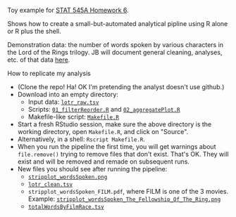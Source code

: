 Toy example for [STAT 545A Homework 6](http://www.stat.ubc.ca/~jenny/STAT545A/hw06_puttingAllTogether.html).

Shows how to create a small-but-automated analytical pipline using R alone or R plus the shell.

Demonstration data: the number of words spoken by various characters in the Lord of the Rings trilogy. JB will document general cleaning, analyses, etc. of that data [here](https://github.com/jennybc/lotr).

How to replicate my analysis

  * (Clone the repo! Ha! OK I'm pretending the analyst doesn't use github.)
  * Download into an empty directory:
    - Input data: [`lotr_raw.tsv`](https://raw.github.com/jennybc/STAT545A/master/hw06_scaffolds/01_justR/lotr_raw.tsv)
    - Scripts: [`01_filterReorder.R`](https://raw.github.com/jennybc/STAT545A/master/hw06_scaffolds/01_justR/01_filterReorder.R) and [`02_aggregatePlot.R`](https://raw.github.com/jennybc/STAT545A/master/hw06_scaffolds/01_justR/02_aggregatePlot.R)
    - Makefile-like script: [`Makefile.R`](https://raw.github.com/jennybc/STAT545A/master/hw06_scaffolds/01_justR/Makefile.R)
  * Start a fresh RStudio session, make sure the above directory is the working directory, open `Makefile.R`, and click on "Source".
  * Alternatively, in a shell: `Rscript Makefile.R`.
  * When you run the pipeline the first time, you will get warnings about `file.remove()` trying to remove files that don't exist. That's OK. They will exist and will be removed and remade on subsequent runs.
  * New files you should see after running the pipeline:
    - [`stripplot_wordsSpoken.png`](https://raw.github.com/jennybc/STAT545A/master/hw06_scaffolds/01_justR/stripplot_wordsSpoken.png)
    - [`lotr_clean.tsv`](https://raw.github.com/jennybc/STAT545A/master/hw06_scaffolds/01_justR/lotr_clean.tsv)
    - `stripplot_wordsSpoken_FILM.pdf`, where FILM is one of the 3 movies. Example: [`stripplot_wordsSpoken_The_Fellowship_Of_The_Ring.png`](https://raw.github.com/jennybc/STAT545A/master/hw06_scaffolds/01_justR/stripplot_wordsSpoken_The_Fellowship_Of_The_Ring.png`)
    - [`totalWordsByFilmRace.tsv`](https://raw.github.com/jennybc/STAT545A/master/hw06_scaffolds/01_justR/totalWordsByFilmRace.tsv)

